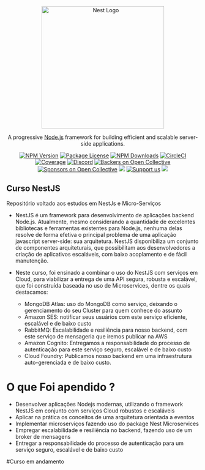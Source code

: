 <p align="center">
  <a href="http://nestjs.com/" target="blank"><img src="https://nestjs.com/img/logo_text.svg" width="320" alt="Nest Logo" /></a>
</p>

[circleci-image]: https://img.shields.io/circleci/build/github/nestjs/nest/master?token=abc123def456
[circleci-url]: https://circleci.com/gh/nestjs/nest

  <p align="center">A progressive <a href="http://nodejs.org" target="_blank">Node.js</a> framework for building efficient and scalable server-side applications.</p>
    <p align="center">
<a href="https://www.npmjs.com/~nestjscore" target="_blank"><img src="https://img.shields.io/npm/v/@nestjs/core.svg" alt="NPM Version" /></a>
<a href="https://www.npmjs.com/~nestjscore" target="_blank"><img src="https://img.shields.io/npm/l/@nestjs/core.svg" alt="Package License" /></a>
<a href="https://www.npmjs.com/~nestjscore" target="_blank"><img src="https://img.shields.io/npm/dm/@nestjs/common.svg" alt="NPM Downloads" /></a>
<a href="https://circleci.com/gh/nestjs/nest" target="_blank"><img src="https://img.shields.io/circleci/build/github/nestjs/nest/master" alt="CircleCI" /></a>
<a href="https://coveralls.io/github/nestjs/nest?branch=master" target="_blank"><img src="https://coveralls.io/repos/github/nestjs/nest/badge.svg?branch=master#9" alt="Coverage" /></a>
<a href="https://discord.gg/G7Qnnhy" target="_blank"><img src="https://img.shields.io/badge/discord-online-brightgreen.svg" alt="Discord"/></a>
<a href="https://opencollective.com/nest#backer" target="_blank"><img src="https://opencollective.com/nest/backers/badge.svg" alt="Backers on Open Collective" /></a>
<a href="https://opencollective.com/nest#sponsor" target="_blank"><img src="https://opencollective.com/nest/sponsors/badge.svg" alt="Sponsors on Open Collective" /></a>
  <a href="https://paypal.me/kamilmysliwiec" target="_blank"><img src="https://img.shields.io/badge/Donate-PayPal-ff3f59.svg"/></a>
    <a href="https://opencollective.com/nest#sponsor"  target="_blank"><img src="https://img.shields.io/badge/Support%20us-Open%20Collective-41B883.svg" alt="Support us"></a>
  <a href="https://twitter.com/nestframework" target="_blank"><img src="https://img.shields.io/twitter/follow/nestframework.svg?style=social&label=Follow"></a>
</p>
  <!--[![Backers on Open Collective](https://opencollective.com/nest/backers/badge.svg)](https://opencollective.com/nest#backer)
  [![Sponsors on Open Collective](https://opencollective.com/nest/sponsors/badge.svg)](https://opencollective.com/nest#sponsor)-->

## Curso NestJS
Repositório voltado aos estudos em NestJs e Micro-Serviços 

- NestJS é um framework para desenvolvimento de aplicações backend Node.js. Atualmente, mesmo considerando a quantidade de excelentes bibliotecas e ferramentas existentes para Node.js, nenhuma delas resolve de forma efetiva o principal problema de uma aplicação javascript server-side: sua arquitetura. NestJS disponibiliza um conjunto de componentes arquiteturais, que possibilitam aos desenvolvedores a criação de aplicativos escaláveis, com baixo acoplamento e de fácil manutenção.

- Neste curso, foi ensinado a combinar o uso do NestJS com serviços em Cloud, para viabilizar a entrega de uma API segura, robusta e escalável, que foi construída baseada no uso de Microservices, dentre os quais destacamos:

  - MongoDB Atlas: uso do MongoDB como serviço, deixando o gerenciamento do seu Cluster para quem conhece do assunto
  - Amazon SES: notificar seus usuários com este serviço eficiente, escalável e de baixo custo
  - RabbitMQ: Escalabilidade e resiliência para nosso backend, com este serviço de mensageria que iremos publicar na AWS
  - Amazon Cognito: Entregamos a responsabilidade do processo de autenticação para este serviço seguro, escalável e de baixo custo
  - Cloud Foundry: Publicamos nosso backend em uma infraestrutura auto-gerenciada e de baixo custo.

# O que Foi apendido ?

- Desenvolver aplicações Nodejs modernas, utilizando o framework NestJS em conjunto com serviços Cloud robustos e escaláveis
- Aplicar na prática os conceitos de uma arquitetura orientada a eventos
- Implementar microserviços fazendo uso do package Nest Microservices
- Empregar escalabilidade e resiliência no backend, fazendo uso de um broker de mensagens
- Entregar a responsabilidade do processo de autenticação para um serviço seguro, escalável e de baixo custo

#Curso em andamento
